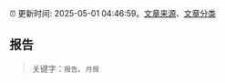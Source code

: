 :alarm_clock: 更新时间: 2025-05-01 04:46:59。[文章来源](/README.md)、[文章分类](/TAGS.md)

## 报告


> 关键字：`报告`、`月报`



